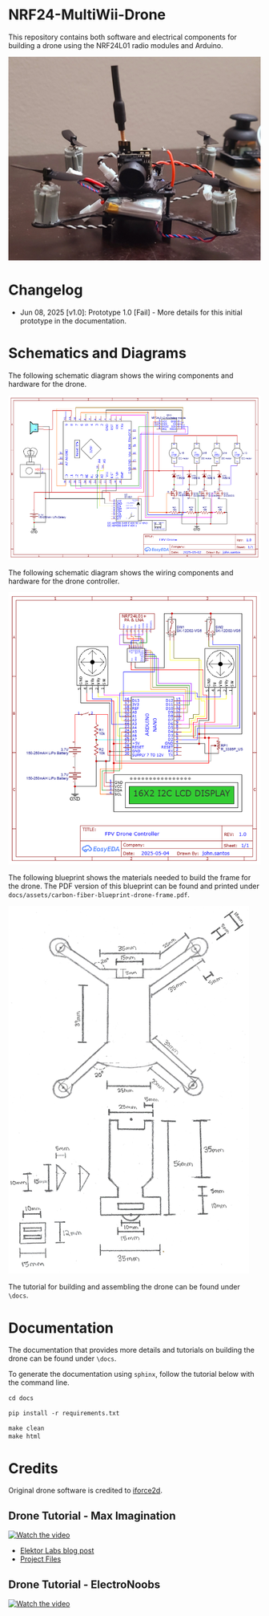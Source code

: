 # NRF24-MultiWii-Drone

This repository contains both software and electrical components for building a drone using the NRF24L01 radio modules and Arduino.

![Prototype One](docs/assets/prototype_1_drone.jpg)

# Changelog

* Jun 08, 2025 [v1.0]: Prototype 1.0 [Fail] - More details for this initial prototype in the documentation.

# Schematics and Diagrams

The following schematic diagram shows the wiring components and hardware for the drone.

![Drone Schematic](docs/assets/schematic_drone.png)

The following schematic diagram shows the wiring components and hardware for the drone controller. 

![Controller Schematic](docs/assets/schematic_controller.png)

The following blueprint shows the materials needed to build the frame for the drone. The PDF version of this blueprint can be found and printed under `docs/assets/carbon-fiber-blueprint-drone-frame.pdf`.

![Drone Frame Blurprint](docs/assets/carbon-fiber-blueprint-drone-frame.png)

The tutorial for building and assembling the drone can be found under `\docs`.

# Documentation

The documentation that provides more details and tutorials on building the drone can be found under `\docs`. 

To generate the documentation using `sphinx`, follow the tutorial below with the command line. 

```shell
cd docs
```

```shell
pip install -r requirements.txt
```

```shell
make clean
make html
```

# Credits

Original drone software is credited to [iforce2d](https://www.youtube.com/@iforce2d).

## Drone Tutorial - Max Imagination

[![Watch the video](https://img.youtube.com/vi/Sa6EslOHsI0/0.jpg)](https://www.youtube.com/watch?v=Sa6EslOHsI0)

* [Elektor Labs blog post](https://www.elektormagazine.com/labs/make-a-tiny-arduino-drone-with-fpv-camera)
* [Project Files](https://drive.google.com/drive/folders/1mWTCPN2daOcmTa4wUF0j8qPXhXvxLfkK)

## Drone Tutorial - ElectroNoobs

[![Watch the video](https://img.youtube.com/vi/J0x4ChjUS00/0.jpg)](https://www.youtube.com/watch?v=J0x4ChjUS00&t=719s)

